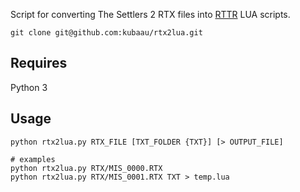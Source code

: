 Script for converting The Settlers 2 RTX files into [RTTR](https://github.com/Return-To-The-Roots/s25client) LUA scripts.

`git clone git@github.com:kubaau/rtx2lua.git`

## Requires

Python 3

## Usage

```
python rtx2lua.py RTX_FILE [TXT_FOLDER {TXT}] [> OUTPUT_FILE]

# examples
python rtx2lua.py RTX/MIS_0000.RTX
python rtx2lua.py RTX/MIS_0001.RTX TXT > temp.lua
```
